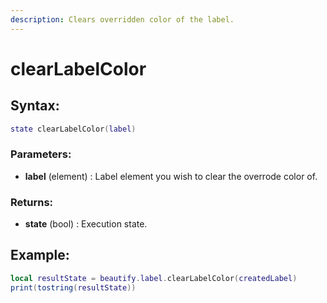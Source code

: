 ```yaml
---
description: Clears overridden color of the label.
---
```


# clearLabelColor

## **Syntax:**

```lua
state clearLabelColor(label)
```

### **Parameters:**

* **label** \(element\) : Label element you wish to clear the overrode color of.

### **Returns:**

* **state** \(bool\) : Execution state.

## **Example:**

```lua
local resultState = beautify.label.clearLabelColor(createdLabel)
print(tostring(resultState))
```

